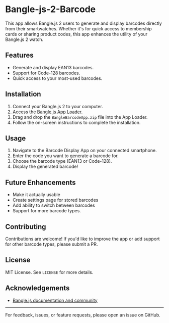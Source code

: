 # Bangle-js-2-Barcode

This app allows Bangle.js 2 users to generate and display barcodes directly from their smartwatches. Whether it's for quick access to membership cards or sharing product codes, this app enhances the utility of your Bangle.js 2 watch.

## Features

- Generate and display EAN13 barcodes.
- Support for Code-128 barcodes.
- Quick access to your most-used barcodes.

## Installation

1. Connect your Bangle.js 2 to your computer.
2. Access the [Bangle.js App Loader](https://banglejs.com/apps/).
3. Drag and drop the `BangleBarcodeApp.zip` file into the App Loader.
4. Follow the on-screen instructions to complete the installation.

## Usage

1. Navigate to the Barcode Display App on your connected smartphone.
2. Enter the code you want to generate a barcode for.
3. Choose the barcode type (EAN13 or Code-128).
4. Display the generated barcode!

## Future Enhancements

- Make it actually usable
- Create settings page for stored barcodes
- Add ability to switch between barcodes
- Support for more barcode types.

## Contributing

Contributions are welcome! If you'd like to improve the app or add support for other barcode types, please submit a PR.

## License

MIT License. See `LICENSE` for more details.

## Acknowledgements

- [Bangle.js documentation and community](https://banglejs.com/docs/)

---

For feedback, issues, or feature requests, please open an issue on GitHub.
